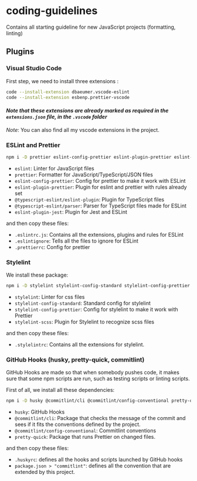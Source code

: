 # coding-guidelines

Contains all starting guideline for new JavaScript projects (formatting, linting)

## Plugins

### Visual Studio Code

First step, we need to install three extensions :

```bash
code --install-extension dbaeumer.vscode-eslint
code --install-extension esbenp.prettier-vscode
```

#### _Note that these extensions are already marked as required in the `extensions.json` file, in the `.vscode` folder_

_Note_: You can also find all my vscode extensions in the project.

### ESLint and Prettier

```bash
npm i -D prettier eslint-config-prettier eslint-plugin-prettier eslint-plugin-jest eslint @typescript-eslint/eslint-plugin @typescript-eslint/parser
```

- `eslint`: Linter for JavaScript files
- `prettier`: Formatter for JavaScript/TypeScript/JSON files
- `eslint-config-prettier`: Config for prettier to make it work with ESLint
- `eslint-plugin-prettier`: Plugin for eslint and prettier with rules already set
- `@typescript-eslint/eslint-plugin`: Plugin for TypeScript files
- `@typescript-eslint/parser`: Parser for TypeScript files made for ESLint
- `eslint-plugin-jest`: Plugin for Jest and ESLint

and then copy these files:

- `.eslintrc.js`: Contains all the extensions, plugins and rules for ESLint
- `.eslintignore`: Tells all the files to ignore for ESLint
- `.prettierrc`: Config for prettier

### Stylelint

We install these package:

```bash
npm i -D stylelint stylelint-config-standard stylelint-config-prettier stylelint-scss
```

- `stylelint`: Linter for css files
- `stylelint-config-standard`: Standard config for stylelint
- `stylelint-config-prettier`: Config for stylelint to make it work with Prettier
- `stylelint-scss`: Plugin for Stylelint to recognize scss files

and then copy these files:

- `.stylelintrc`: Contains all the extensions for stylelint.

### GitHub Hooks (husky, pretty-quick, commitlint)

GitHub Hooks are made so that when somebody pushes code, it makes sure that some npm scripts are run, such as testing scripts or linting scripts.

First of all, we install all these dependencies:

```bash
npm i -D husky @commitlint/cli @commitlint/config-conventional pretty-quick
```

- `husky`: GitHub Hooks
- `@commitlint/cli`: Package that checks the message of the commit and sees if it fits the conventions defined by the project.
- `@commitlint/config-conventional`: Commitlint conventions
- `pretty-quick`: Package that runs Prettier on changed files.

and then copy these files:

- `.huskyrc`: defines all the hooks and scripts launched by GitHub hooks
- `package.json > "commitlint"`: defines all the convention that are extended by this project.
